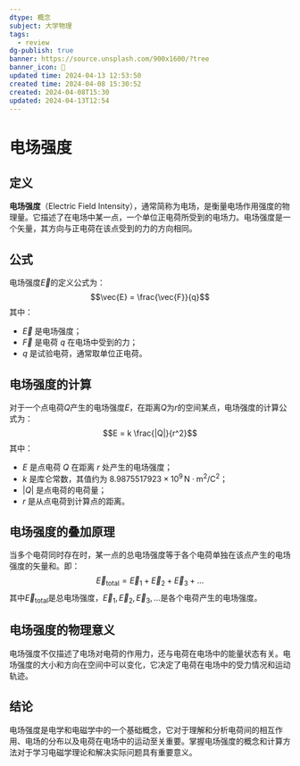 ```yaml
---
dtype: 概念
subject: 大学物理
tags:
  - review
dg-publish: true
banner: https://source.unsplash.com/900x1600/?tree
banner_icon: 🧠
updated time: 2024-04-13 12:53:50
created time: 2024-04-08 15:30:52
created: 2024-04-08T15:30
updated: 2024-04-13T12:54
---
```

# 电场强度

## 定义
**电场强度**（Electric Field Intensity），通常简称为电场，是衡量电场作用强度的物理量。它描述了在电场中某一点，一个单位正电荷所受到的电场力。电场强度是一个矢量，其方向与正电荷在该点受到的力的方向相同。

## 公式
电场强度$\vec{E}$的定义公式为：
$$\vec{E} = \frac{\vec{F}}{q}$$
其中：
- $\vec{E}$ 是电场强度；
- $\vec{F}$ 是电荷 $q$ 在电场中受到的力；
- $q$ 是试验电荷，通常取单位正电荷。

## 电场强度的计算
对于一个点电荷$Q$产生的电场强度$E$，在距离$Q$为$r$的空间某点，电场强度的计算公式为：
$$E = k \frac{|Q|}{r^2}$$
其中：
- $E$ 是点电荷 $Q$ 在距离 $r$ 处产生的电场强度；
- $k$ 是库仑常数，其值约为 $8.9875517923 \times 10^9 \, \text{N} \cdot \text{m}^2/\text{C}^2$；
- $|Q|$ 是点电荷的电荷量；
- $r$ 是从点电荷到计算点的距离。

## 电场强度的叠加原理
当多个电荷同时存在时，某一点的总电场强度等于各个电荷单独在该点产生的电场强度的矢量和。即：
$$\vec{E}_{\text{total}} = \vec{E}_1 + \vec{E}_2 + \vec{E}_3 + \ldots$$
其中$\vec{E}_{\text{total}}$是总电场强度，$\vec{E}_1, \vec{E}_2, \vec{E}_3, \ldots$是各个电荷产生的电场强度。

## 电场强度的物理意义
电场强度不仅描述了电场对电荷的作用力，还与电荷在电场中的能量状态有关。电场强度的大小和方向在空间中可以变化，它决定了电荷在电场中的受力情况和运动轨迹。

## 结论
电场强度是电学和电磁学中的一个基础概念，它对于理解和分析电荷间的相互作用、电场的分布以及电荷在电场中的运动至关重要。掌握电场强度的概念和计算方法对于学习电磁学理论和解决实际问题具有重要意义。

